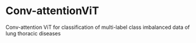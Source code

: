 # Conv-attentionViT
Conv-attention ViT for classification of multi-label class imbalanced data of lung thoracic diseases
